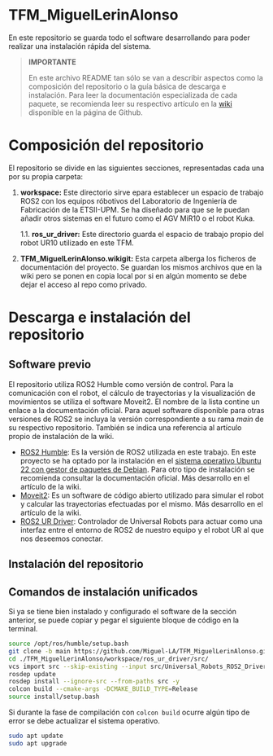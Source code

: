 # TFM_MiguelLerinAlonso

En este repositorio se guarda todo el software desarrollando para poder realizar una instalación rápida del sistema.

> **IMPORTANTE**
>
>En este archivo README tan sólo se van a describir aspectos como la composición del repositorio o la guía básica de descarga e instalación. Para leer la documentación especializada de cada paquete, se recomienda leer su respectivo artículo en la [wiki](https://github.com/Miguel-LA/TFM_MiguelLerinAlonso/wiki) disponible en la página de Github.

# Composición del repositorio
El repositorio se divide en las siguientes secciones, representadas cada una por su propia carpeta:

1. **workspace:** Este directorio sirve epara establecer un espacio de trabajo ROS2 con los equipos róbotivos del Laboratorio de Ingeniería de Fabricación de la ETSII-UPM. Se ha diseñado para que se le puedan añadir otros sistemas en el futuro como el AGV MiR10 o el robot Kuka.

    1.1. **ros_ur_driver:** Este directorio guarda el espacio de trabajo propio del robot UR10 utilizado en este TFM.

2. **TFM_MiguelLerinAlonso.wikigit:** Esta carpeta alberga los ficheros de documentación del proyecto. Se guardan los mismos archivos que en la wiki pero se ponen en copia local por si en algún momento se debe dejar el acceso al repo como privado.

# Descarga e instalación del repositorio
## Software previo
El repositorio utiliza ROS2 Humble como versión de control. Para la comunicación con el robot, el cálculo de trayectorias y la visualización de movimientos se utiliza el software Moveit2. El nombre de la lista contine un enlace a la documentación oficial. Para aquel software disponible para otras versiones de ROS2 se incluya la versión correspondiente a su rama *main* de su respectivo repositorio. También se indica una referencia al artículo propio de instalación de la wiki.

- [ROS2 Humble](https://docs.ros.org/en/humble/index.html): Es la versión de ROS2 utilizada en este trabajo. En este proyecto se ha optado por la instalación en el [sistema operativo Ubuntu 22 con gestor de paquetes de Debian](https://docs.ros.org/en/humble/Installation/Ubuntu-Install-Debians.html). Para otro tipo de instalación se recomienda consultar la documentación oficial. Más desarrollo en el artículo de la wiki.
- [Moveit2](https://moveit.picknik.ai/main/index.html): Es un software de código abierto utilizado para simular el robot y calcular las trayectorias efectuadas por el mismo. Más desarrollo en el artículo de la wiki.
- [ROS2 UR Driver](https://github.com/UniversalRobots/Universal_Robots_ROS2_Driver): Controlador de Universal Robots para actuar como una interfaz entre el entorno de ROS2 de nuestro equipo y el robot UR al que nos deseemos conectar.

## Instalación del repositorio

## Comandos de instalación unificados
Si ya se tiene bien instalado y configurado el software de la sección anterior, se puede copiar y pegar el siguiente bloque de código en la terminal. 

````bash
source /opt/ros/humble/setup.bash
git clone -b main https://github.com/Miguel-LA/TFM_MiguelLerinAlonso.git
cd ./TFM_MiguelLerinAlonso/workspace/ros_ur_driver/src/
vcs import src --skip-existing --input src/Universal_Robots_ROS2_Driver/Universal_Robots_ROS2_Driver-not-released.${ROS_DISTRO}.repos
rosdep update
rosdep install --ignore-src --from-paths src -y
colcon build --cmake-args -DCMAKE_BUILD_TYPE=Release
source install/setup.bash
````

Si durante la fase de compilación con `colcon build` ocurre algún tipo de error se debe actualizar el sistema operativo.

````bash
sudo apt update
sudo apt upgrade
````

